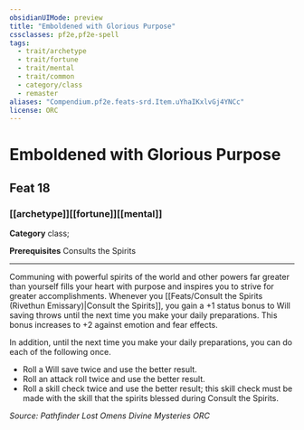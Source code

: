 ```yaml
---
obsidianUIMode: preview
title: "Emboldened with Glorious Purpose"
cssclasses: pf2e,pf2e-spell
tags:
  - trait/archetype
  - trait/fortune
  - trait/mental
  - trait/common
  - category/class
  - remaster
aliases: "Compendium.pf2e.feats-srd.Item.uYhaIKxlvGj4YNCc"
license: ORC
---
```

# Emboldened with Glorious Purpose
## Feat 18
### [[archetype]][[fortune]][[mental]]

**Category** class; 



**Prerequisites** Consults the Spirits
* * *
Communing with powerful spirits of the world and other powers far greater than yourself fills your heart with purpose and inspires you to strive for greater accomplishments. Whenever you [[Feats/Consult the Spirits (Rivethun Emissary)|Consult the Spirits]], you gain a +1 status bonus to Will saving throws until the next time you make your daily preparations. This bonus increases to +2 against emotion and fear effects.

In addition, until the next time you make your daily preparations, you can do each of the following once.

*   Roll a Will save twice and use the better result.
*   Roll an attack roll twice and use the better result.
*   Roll a skill check twice and use the better result; this skill check must be made with the skill that the spirits blessed during Consult the Spirits.

*Source: Pathfinder Lost Omens Divine Mysteries*
*ORC*